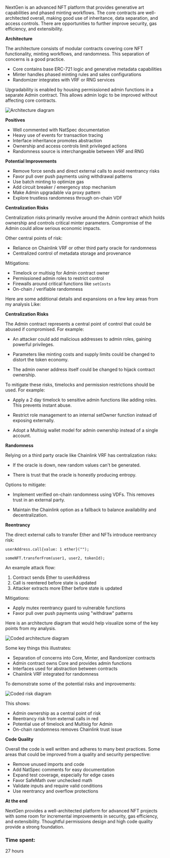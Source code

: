 NextGen is an advanced NFT platform that provides generative art capabilities and phased minting workflows. The core contracts are well-architected overall, making good use of inheritance, data separation, and access controls. There are opportunities to further improve security, gas efficiency, and extensibility.

**Architecture**

The architecture consists of modular contracts covering core NFT functionality, minting workflows, and randomness. This separation of concerns is a good practice. 

- Core contains base ERC-721 logic and generative metadata capabilities
- Minter handles phased minting rules and sales configurations
- Randomizer integrates with VRF or RNG services 

Upgradability is enabled by housing permissioned admin functions in a separate Admin contract. This allows admin logic to be improved without affecting core contracts.

![Architecture diagram](https://i.ibb.co/1RLffNw/Next-Gen-Architecture.png)

**Positives**

- Well commented with NatSpec documentation
- Heavy use of events for transaction tracing  
- Interface inheritance promotes abstraction
- Ownership and access controls limit privileged actions
- Randomness source is interchangeable between VRF and RNG

**Potential Improvements**

- Remove force sends and direct external calls to avoid reentrancy risks
- Favor pull over push payments using withdrawal patterns 
- Use batch minting to optimize gas 
- Add circuit breaker / emergency stop mechanism
- Make Admin upgradable via proxy pattern
- Explore trustless randomness through on-chain VDF

**Centralization Risks**

Centralization risks primarily revolve around the Admin contract which holds ownership and controls critical minter parameters. Compromise of the Admin could allow serious economic impacts.

Other central points of risk:

- Reliance on Chainlink VRF or other third party oracle for randomness  
- Centralized control of metadata storage and provenance

Mitigations:

- Timelock or multisig for Admin contract owner 
- Permissioned admin roles to restrict control 
- Firewalls around critical functions like `setCosts`
- On-chain / verifiable randomness

Here are some additional details and expansions on a few key areas from my analysis Like:

**Centralization Risks**

The Admin contract represents a central point of control that could be abused if compromised. For example:

- An attacker could add malicious addresses to admin roles, gaining powerful privileges.

- Parameters like minting costs and supply limits could be changed to distort the token economy.

- The admin owner address itself could be changed to hijack contract ownership.

To mitigate these risks, timelocks and permission restrictions should be used. For example:

- Apply a 2 day timelock to sensitive admin functions like adding roles. This prevents instant abuse.

- Restrict role management to an internal setOwner function instead of exposing externally.

- Adopt a Multisig wallet model for admin ownership instead of a single account.

**Randomness** 

Relying on a third party oracle like Chainlink VRF has centralization risks:

- If the oracle is down, new random values can't be generated.

- There is trust that the oracle is honestly producing entropy.

Options to mitigate:

- Implement verified on-chain randomness using VDFs. This removes trust in an external party.

- Maintain the Chainlink option as a fallback to balance availability and decentralization.

**Reentrancy** 

The direct external calls to transfer Ether and NFTs introduce reentrancy risk:

```solidity
userAddress.call{value: 1 ether}("");

someNFT.transferFrom(user1, user2, tokenId); 
```

An example attack flow:

1. Contract sends Ether to userAddress
2. Call is reentered before state is updated
3. Attacker extracts more Ether before state is updated

Mitigations:

- Apply mutex reentrancy guard to vulnerable functions
- Favor pull over push payments using "withdraw" patterns

Here is an architecture diagram that would help visualize some of the key points from my analysis.

![Coded architecture diagram](https://i.ibb.co/1RLffNw/Next-Gen-Architecture.png)

Some key things this illustrates:

- Separation of concerns into Core, Minter, and Randomizer contracts
- Admin contract owns Core and provides admin functions
- Interfaces used for abstraction between contracts
- Chainlink VRF integrated for randomness

To demonstrate some of the potential risks and improvements:

![Coded risk diagram](https://i.ibb.co/S0W0jKg/Next-Gen-Risks.png)

This shows:

- Admin ownership as a central point of risk
- Reentrancy risk from external calls in red
- Potential use of timelock and Multisig for Admin
- On-chain randomness removes Chainlink trust issue

**Code Quality** 

Overall the code is well written and adheres to many best practices. Some areas that could be improved from a quality and security perspective:

- Remove unused imports and code
- Add NatSpec comments for easy documentation
- Expand test coverage, especially for edge cases
- Favor SafeMath over unchecked math  
- Validate inputs and require valid conditions
- Use reentrancy and overflow protections

**At the end**

NextGen provides a well-architected platform for advanced NFT projects with some room for incremental improvements in security, gas efficiency, and extensibility. Thoughtful permissions design and high code quality provide a strong foundation.


### Time spent:
27 hours